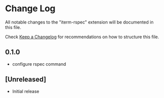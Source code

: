 # Change Log

All notable changes to the "iterm-rspec" extension will be documented in this file.

Check [Keep a Changelog](http://keepachangelog.com/) for recommendations on how to structure this file.

## 0.1.0
- configure rspec command

## [Unreleased]

- Initial release

